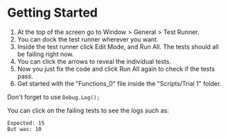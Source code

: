 # Getting Started

1. At the top of the screen go to Window > General > Test Runner.
2. You can dock the test runner wherever you want.
3. Inside the test runner click Edit Mode, and Run All. The tests should all be failing right now.
4. You can click the arrows to reveal the individual tests.
5. Now you just fix the code and click Run All again to check if the tests pass.
6. Get started with the "Functions_0" file inside the "Scripts/Trial 1" folder.

Don't forget to use `Debug.Log();`

You can click on the failing tests to see the logs such as:
```
Expected: 15
But was: 10
```

